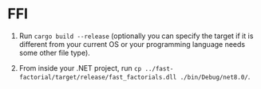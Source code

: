 # FFI

1. Run `cargo build --release` (optionally you can specify the target if it is different from your current OS or your programming language needs some other file type).

2. From inside your .NET project, run `cp ../fast-factorial/target/release/fast_factorials.dll ./bin/Debug/net8.0/`.
